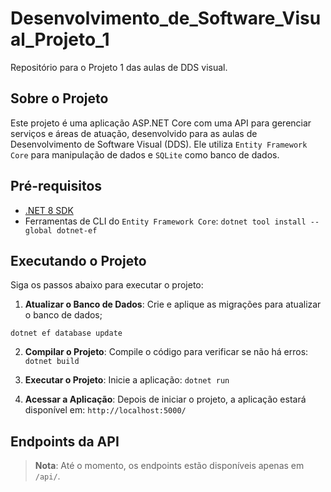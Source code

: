 # Desenvolvimento_de_Software_Visual_Projeto_1

Repositório para o Projeto 1 das aulas de DDS visual.

## Sobre o Projeto

Este projeto é uma aplicação ASP.NET Core com uma API para gerenciar serviços e áreas de atuação, desenvolvido para as aulas de Desenvolvimento de Software Visual (DDS). Ele utiliza `Entity Framework Core` para manipulação de dados e `SQLite` como banco de dados.

## Pré-requisitos

- [.NET 8 SDK](https://dotnet.microsoft.com/download)
- Ferramentas de CLI do `Entity Framework Core`:
`dotnet tool install --global dotnet-ef`

## Executando o Projeto

Siga os passos abaixo para executar o projeto:

1. **Atualizar o Banco de Dados**: Crie e aplique as migrações para atualizar o banco de dados;

`dotnet ef database update`

2. **Compilar o Projeto**: Compile o código para verificar se não há erros:
`dotnet build`

3. **Executar o Projeto**: Inicie a aplicação:
`dotnet run`


4. **Acessar a Aplicação**: Depois de iniciar o projeto, a aplicação estará disponível em:
`http://localhost:5000/`

## Endpoints da API

> **Nota**: Até o momento, os endpoints estão disponíveis apenas em `/api/`.
